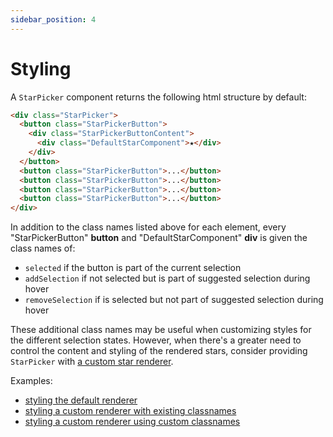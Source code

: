 ```yaml
---
sidebar_position: 4
---
```


# Styling

A `StarPicker` component returns the following html structure by default:

```html
<div class="StarPicker">
  <button class="StarPickerButton">
    <div class="StarPickerButtonContent">
      <div class="DefaultStarComponent">★</div>
    </div>
  </button>
  <button class="StarPickerButton">...</button>
  <button class="StarPickerButton">...</button>
  <button class="StarPickerButton">...</button>
  <button class="StarPickerButton">...</button>
</div>
```

In addition to the class names listed above for each element, every "StarPickerButton" **button** and "DefaultStarComponent" **div** is given the class names of:

- `selected` if the button is part of the current selection
- `addSelection` if not selected but is part of suggested selection during hover
- `removeSelection` if is selected but not part of suggested selection during hover

These additional class names may be useful when customizing styles for the different selection states. However, when there's a greater need to control the content and styling of the rendered stars, consider providing `StarPicker` with <a href="/docs/tutorial/props#starrenderer">a custom star renderer</a>.

Examples:

- <a href="#/Examples/Default%20Renderer%3A%20Styling/Default%20Renderer%3A%20Styling">styling the default renderer</a>
- <a href="#/Examples/Custom%20Renderer/Simple%20Character%20Renderer">styling a custom renderer with existing classnames</a>
- <a href="#/Examples/Custom%20Renderer/Advanced%20Character%20Renderer">styling a custom renderer using custom classnames</a>
